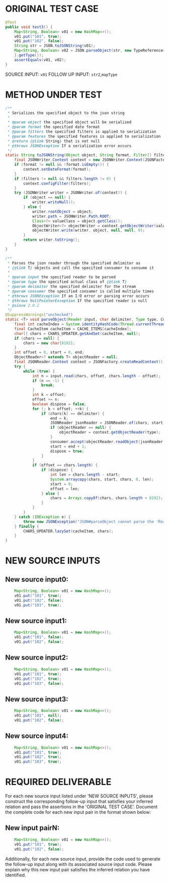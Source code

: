 # ORIGINAL TEST CASE
```java
@Test
public void test3() {
    Map<String, Boolean> v01 = new HashMap<>();
    v01.put("101", true);
    v01.put("102", false);
    String str = JSON.toJSONString(v01);
    Map<String, Boolean> v02 = JSON.parseObject(str, new TypeReference<Map<String, Boolean>>() {
    }.getType());
    assertEquals(v01, v02);
}

```
SOURCE INPUT: `v01`
FOLLOW UP INPUT: `str2`,`mapType`


# METHOD UNDER TEST
```java
/**
 * Serializes the specified object to the json string
 *
 * @param object the specified object will be serialized
 * @param format the specified date format
 * @param filters the specified filters is applied to serialization
 * @param features the specified features is applied to serialization
 * @return {@link String} that is not null
 * @throws JSONException If a serialization error occurs
 */
static String toJSONString(Object object, String format, Filter[] filters, JSONWriter.Feature... features) {
    final JSONWriter.Context context = new JSONWriter.Context(JSONFactory.defaultObjectWriterProvider, features);
    if (format != null && !format.isEmpty()) {
        context.setDateFormat(format);
    }
    if (filters != null && filters.length != 0) {
        context.configFilter(filters);
    }
    try (JSONWriter writer = JSONWriter.of(context)) {
        if (object == null) {
            writer.writeNull();
        } else {
            writer.rootObject = object;
            writer.path = JSONWriter.Path.ROOT;
            Class<?> valueClass = object.getClass();
            ObjectWriter<?> objectWriter = context.getObjectWriter(valueClass, valueClass);
            objectWriter.write(writer, object, null, null, 0);
        }
        return writer.toString();
    }
}

/**
 * Parses the json reader through the specified delimiter as
 * {@link T} objects and call the specified consumer to consume it
 *
 * @param input the specified reader to be parsed
 * @param type the specified actual class of {@link T}
 * @param delimiter the specified delimiter for the stream
 * @param consumer the specified consumer is called multiple times
 * @throws JSONException If an I/O error or parsing error occurs
 * @throws NullPointerException If the specified reader is null
 * @since 2.0.2
 */
@SuppressWarnings("unchecked")
static <T> void parseObject(Reader input, char delimiter, Type type, Consumer<T> consumer) {
    final int cacheIndex = System.identityHashCode(Thread.currentThread()) & (CACHE_ITEMS.length - 1);
    final CacheItem cacheItem = CACHE_ITEMS[cacheIndex];
    char[] chars = CHARS_UPDATER.getAndSet(cacheItem, null);
    if (chars == null) {
        chars = new char[8192];
    }
    int offset = 0, start = 0, end;
    ObjectReader<? extends T> objectReader = null;
    final JSONReader.Context context = JSONFactory.createReadContext();
    try {
        while (true) {
            int n = input.read(chars, offset, chars.length - offset);
            if (n == -1) {
                break;
            }
            int k = offset;
            offset += n;
            boolean dispose = false;
            for (; k < offset; ++k) {
                if (chars[k] == delimiter) {
                    end = k;
                    JSONReader jsonReader = JSONReader.of(chars, start, end - start, context);
                    if (objectReader == null) {
                        objectReader = context.getObjectReader(type);
                    }
                    consumer.accept(objectReader.readObject(jsonReader, type, null, 0));
                    start = end + 1;
                    dispose = true;
                }
            }
            if (offset == chars.length) {
                if (dispose) {
                    int len = chars.length - start;
                    System.arraycopy(chars, start, chars, 0, len);
                    start = 0;
                    offset = len;
                } else {
                    chars = Arrays.copyOf(chars, chars.length + 8192);
                }
            }
        }
    } catch (IOException e) {
        throw new JSONException("JSON#parseObject cannot parse the 'Reader' to '" + type + "'", e);
    } finally {
        CHARS_UPDATER.lazySet(cacheItem, chars);
    }
}

```


# NEW SOURCE INPUTS
## New source input0:
```java
    Map<String, Boolean> v01 = new HashMap<>();
    v01.put("101", true);
    v01.put("102", false);
    v01.put("103", true);
```

## New source input1:
```java
    Map<String, Boolean> v01 = new HashMap<>();
    v01.put("101", false);
    v01.put("102", false);
```

## New source input2:
```java
    Map<String, Boolean> v01 = new HashMap<>();
    v01.put("101", true);
    v01.put("102", true);
    v01.put("103", false);
```

## New source input3:
```java
    Map<String, Boolean> v01 = new HashMap<>();
    v01.put("101", null);
    v01.put("102", false);
```

## New source input4:
```java
    Map<String, Boolean> v01 = new HashMap<>();
    v01.put("101", true);
    v01.put("102", true);
    v01.put("103", true);
```



# REQUIRED DELIVERABLE
For each new source input listed under 'NEW SOURCE INPUTS', please construct the corresponding follow-up input that satisfies your inferred relation and pass the assertions in the 'ORIGINAL TEST CASE'. Document the complete code for each new input pair in the format shown below:
## New input pairN:
```java
    Map<String, Boolean> v01 = new HashMap<>();
    v01.put("101", true);
    v01.put("102", false);
```

Additionally, for each new source input, provide the code used to generate the follow-up input along with its associated source input code. Please explain why this new input pair satisfies the inferred relation you have identified.